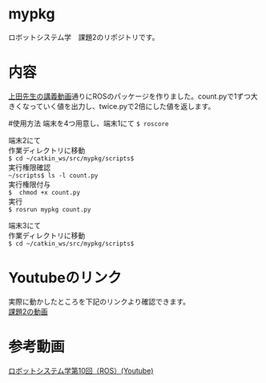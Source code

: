 # mypkg
ロボットシステム学　課題2のリポジトリです。

# 内容
[上田先生の講義動画](https://www.youtube.com/watch?v=PL85Pw_zQH0)通りにROSのパッケージを作りました。count.pyで1ずつ大きくなっていく値を出力し、twice.pyで2倍にした値を返します。

#使用方法
端末を4つ用意し、端末1にて  `$ roscore`  

端末2にて  
作業ディレクトリに移動  
`$ cd ~/catkin_ws/src/mypkg/scripts$`  
実行権限確認  
`~/scripts$ ls -l count.py`  
実行権限付与  
`$  chmod +x count.py`  
実行  
`$ rosrun mypkg count.py`  
  
端末3にて  
作業ディレクトリに移動  
`$ cd ~/catkin_ws/src/mypkg/scripts$`   


# Youtubeのリンク
実際に動かしたところを下記のリンクより確認できます。  
[課題2の動画](https://www.youtube.com/watch?v=x592a3M3u0I)

# 参考動画
[ロボットシステム学第10回（ROS）(Youtube)](https://www.youtube.com/watch?v=PL85Pw_zQH0)
